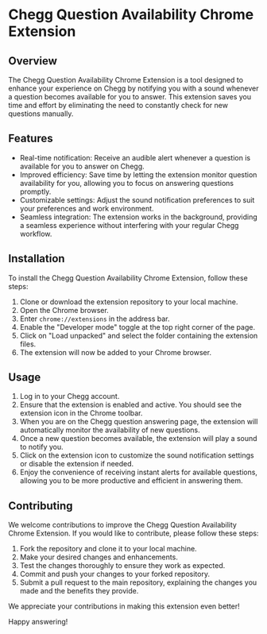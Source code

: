 # Chegg Question Availability Chrome Extension

## Overview

The Chegg Question Availability Chrome Extension is a tool designed to enhance your experience on Chegg by notifying you with a sound whenever a question becomes available for you to answer. This extension saves you time and effort by eliminating the need to constantly check for new questions manually.

## Features

- Real-time notification: Receive an audible alert whenever a question is available for you to answer on Chegg.
- Improved efficiency: Save time by letting the extension monitor question availability for you, allowing you to focus on answering questions promptly.
- Customizable settings: Adjust the sound notification preferences to suit your preferences and work environment.
- Seamless integration: The extension works in the background, providing a seamless experience without interfering with your regular Chegg workflow.

## Installation

To install the Chegg Question Availability Chrome Extension, follow these steps:

1. Clone or download the extension repository to your local machine.
2. Open the Chrome browser.
3. Enter `chrome://extensions` in the address bar.
4. Enable the "Developer mode" toggle at the top right corner of the page.
5. Click on "Load unpacked" and select the folder containing the extension files.
6. The extension will now be added to your Chrome browser.

## Usage

1. Log in to your Chegg account.
2. Ensure that the extension is enabled and active. You should see the extension icon in the Chrome toolbar.
3. When you are on the Chegg question answering page, the extension will automatically monitor the availability of new questions.
4. Once a new question becomes available, the extension will play a sound to notify you.
5. Click on the extension icon to customize the sound notification settings or disable the extension if needed.
6. Enjoy the convenience of receiving instant alerts for available questions, allowing you to be more productive and efficient in answering them.

## Contributing

We welcome contributions to improve the Chegg Question Availability Chrome Extension. If you would like to contribute, please follow these steps:

1. Fork the repository and clone it to your local machine.
2. Make your desired changes and enhancements.
3. Test the changes thoroughly to ensure they work as expected.
4. Commit and push your changes to your forked repository.
5. Submit a pull request to the main repository, explaining the changes you made and the benefits they provide.

We appreciate your contributions in making this extension even better!

Happy answering!
